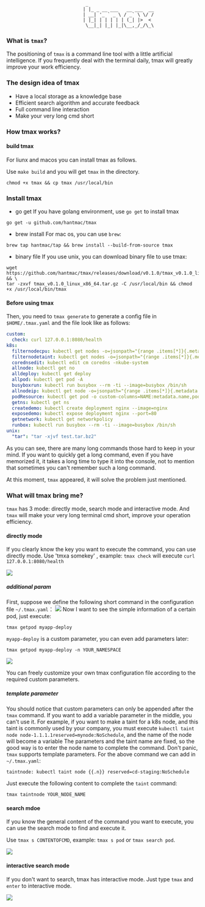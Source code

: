                                  _
                                | |_ _ __ ___   __ ___  __
                                | __| '_ ` _ \ / _` \ \/ /
                                | |_| | | | | | (_| |>  <
                                 \__|_| |_| |_|\__,_/_/\_\

### What is `tmax`?

The positioning of `tmax` is a command line tool with a little artificial intelligence. 
If you frequently deal with the terminal daily, tmax will greatly improve your work efficiency.

### The design idea of tmax

- Have a local storage as a knowledge base
- Efficient search algorithm and accurate feedback
- Full command line interaction
- Make your very long cmd short

### How tmax works?

#### build tmax

For liunx and macos you can install tmax as follows.

Use `make build` and you will get `tmax` in the directory.

``
chmod +x tmax && cp tmax /usr/local/bin
``

### Install tmax
- go get
If you have golang environment, use `go get` to install tmax
```shell script
go get -u github.com/hantmac/tmax
```
- brew install
For mac os, you can use `brew`:
```shell script
brew tap hantmac/tap && brew install --build-from-source tmax
```
- binary file
If you use unix, you can download binary file to use tmax:
```shell script
wget https://github.com/hantmac/tmax/releases/download/v0.1.0/tmax_v0.1.0_linux_x86_64.tar.gz && \
tar -zxvf tmax_v0.1.0_linux_x86_64.tar.gz -C /usr/local/bin && chmod +x /usr/local/bin/tmax
```

#### Before using tmax
Then, you need to `tmax generate` to generate a config file in `$HOME/.tmax.yaml` and the file look like as follows:
```yaml
custom:
  check: curl 127.0.0.1:8080/health
k8s:
  filternodecpu: kubectl get nodes -o=jsonpath="{range .items[*]}{.metadata.name}{'\t'}{.status.capacity.cpu}{'\t'}{.status.capacity.memory}{'\n'}{end}"
  filternodetaint: kubectl get nodes -o=jsonpath="{range .items[*]}{.metadata.name}{'\t'}{.spec.taints[*].key}{'\n'}{end}"
  corednsedit: kubectl edit cm coredns -nkube-system
  allnode: kubectl get no
  alldeploy: kubectl get deploy
  allpod: kubectl get pod -A
  busyboxrun: kubectl run busybox --rm -ti --image=busybox /bin/sh
  allnodeip: kubectl get node -o=jsonpath="{range .items[*]}{.metadata.name}{'\t'}{.status.addresses[0].address}{'\n'}{end}"
  podResource: kubectl get pod -o custom-columns=NAME:metadata.name,podIP:status.podIP,hostIp:spec.containers[0].resources
  getns: kubectl get ns
  createdemo: kubectl create deployment nginx --image=nginx
  exposedemo: kubectl expose deployment nginx --port=80
  getnetwork: kubectl get networkpolicy
  runbox: kubectl run busybox --rm -ti --image=busybox /bin/sh
unix:
  "tar": "tar -xjvf test.tar.bz2"

```
As you can see, there are many long commands those hard to keep in your mind. 
If you want to quickly get a long command, even if you have memorized it, it takes a long time to type it into the console, 
not to mention that sometimes you can't remember such a long command.

At this moment, `tmax` appeared, it will solve the problem just mentioned.


### What will tmax bring me?

`tmax` has 3 mode: directly mode, search mode and interactive mode. And `tmax` will make your very long terminal cmd short, improve your operation efficiency.

#### directly mode
If you clearly know the key you want to execute the command, you can use directly mode.
Use 'tmxa somekey' , example: `tmax check` will execute `curl 127.0.0.1:8080/health`

![](https://media.giphy.com/media/RDo2WcJkTC0FKRN90B/giphy.gif)

##### additional param
First, suppose we define the following short command in the configuration file `~/.tmax.yaml`：
![](https://tva1.sinaimg.cn/large/008eGmZEgy1gn4uql913pj30sc04kwff.jpg)
Now I want to see the simple information of a certain pod, just execute:
```shell script
tmax getpod myapp-deploy
```
`myapp-deploy` is a custom parameter, you can even add parameters later:
```shell script
tmax getpod myapp-deploy -n YOUR_NAMESPACE
```
![](https://tva1.sinaimg.cn/large/008eGmZEgy1gn4uw5t44dj32hc070aci.jpg)

You can freely customize your own tmax configuration file according to the required custom parameters.

##### template parameter
You should notice that custom parameters can only be appended after the `tmax` command. 
If you want to add a variable parameter in the middle, you can't use it. 
For example, if you want to make a taint for a k8s node, and this taint is commonly used by your company,
 you must execute `kubectl taint node node-1.1.1.1reserved=mynode:NoSchedule`, 
 and the name of the node will become a variable The parameters and the taint name are fixed, so the good way is to enter the node name to complete the command. 
 Don't panic, `tmax` supports template parameters. For the above command we can add in `~/.tmax.yaml`:
 ```shell script
taintnode: kubectl taint node {{.n}} reserved=cd-staging:NoSchedule
```

Just execute the following content to complete the `taint` command:
```shell script
tmax taintnode YOUR_NODE_NAME
```


#### search mdoe

If you know the general content of the command you want to execute, 
you can use the search mode to find and execute it.

Use `tmax s CONTENTOFCMD`, example: `tmax s pod` or `tmax search pod`.

![](https://media.giphy.com/media/35GSDu1daAo1Tnox6w/giphy.gif)

#### interactive search mode
If you don't want to search, tmax has interactive mode.
Just type `tmax` and `enter` to interactive mode.

![](https://media.giphy.com/media/LKvKeVYj3FinUeiwlu/giphy.gif)
